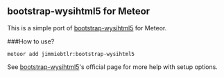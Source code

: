 ## bootstrap-wysihtml5 for Meteor

This is a simple port of [bootstrap-wysihtml5](http://jhollingworth.github.io/bootstrap-wysihtml5/) for Meteor.

###How to use?

    meteor add jimmiebtlr:bootstrap-wysihtml5


See [bootstrap-wysihtml5](http://jhollingworth.github.io/bootstrap-wysihtml5/)'s official page for more help with setup options.
